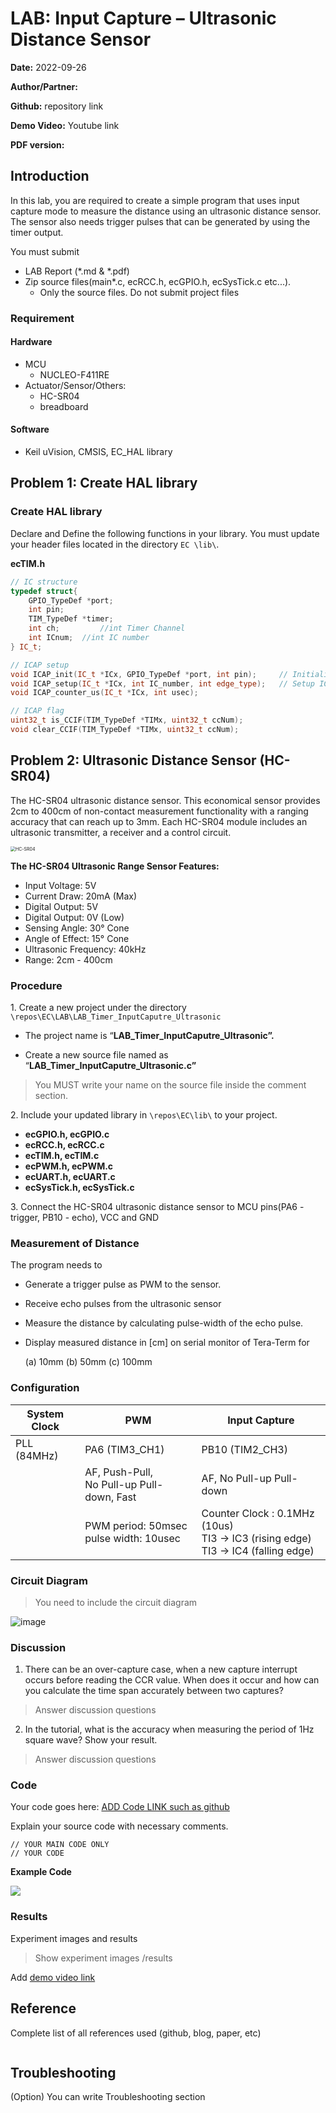 # LAB: **Input Capture – Ultrasonic Distance Sensor**



**Date:** 2022-09-26

**Author/Partner:**

**Github:** repository link

**Demo Video:** Youtube link

**PDF version:**&#x20;



## Introduction

In this lab, you are required to create a simple program that uses input capture mode to measure the distance using an ultrasonic distance sensor. The sensor also needs trigger pulses that can be generated by using the timer output.



You must submit

* LAB Report (\*.md & \*.pdf)
* Zip source files(main\*.c, ecRCC.h, ecGPIO.h, ecSysTick.c   etc...).
  * Only the source files. Do not submit project files



### Requirement

#### Hardware

* MCU
  * NUCLEO-F411RE
* Actuator/Sensor/Others:
  * HC-SR04
  * breadboard

#### Software

* Keil uVision, CMSIS, EC\_HAL library





## Problem 1: Create HAL library

### Create HAL library

Declare and Define  the following functions in your library. You must update your header files located in the directory `EC \lib\`.  

**ecTIM.h**

```c++
// IC structure
typedef struct{
	GPIO_TypeDef *port;
	int pin;   
	TIM_TypeDef *timer;
	int ch;  		//int Timer Channel
	int ICnum;  //int IC number
} IC_t;

// ICAP setup
void ICAP_init(IC_t *ICx, GPIO_TypeDef *port, int pin);		// Initialize input capture mode (default setting)
void ICAP_setup(IC_t *ICx, int IC_number, int edge_type);	// Setup ICn and Edge type
void ICAP_counter_us(IC_t *ICx, int usec);

// ICAP flag
uint32_t is_CCIF(TIM_TypeDef *TIMx, uint32_t ccNum);
void clear_CCIF(TIM_TypeDef *TIMx, uint32_t ccNum);
```





## Problem 2: Ultrasonic Distance Sensor (HC-SR04)

The HC-SR04 ultrasonic distance sensor. This economical sensor provides 2cm to 400cm of non-contact measurement functionality with a ranging accuracy that can reach up to 3mm. Each HC-SR04 module includes an ultrasonic transmitter, a receiver and a control circuit.

<img src="https://user-images.githubusercontent.com/91526930/198864049-3dba8f8d-aec8-4f9a-8da3-9adc0fe0e4b9.png" alt="HC-SR04" style="zoom: 50%;" />

**The HC-SR04 Ultrasonic Range Sensor Features:**

- Input Voltage: 5V
- Current Draw: 20mA (Max)
- Digital Output: 5V
- Digital Output: 0V (Low)
- Sensing Angle: 30° Cone
- Angle of Effect: 15° Cone
- Ultrasonic Frequency: 40kHz
- Range: 2cm - 400cm

 



### Procedure

1\. Create a new project under the directory `\repos\EC\LAB\LAB_Timer_InputCaputre_Ultrasonic`

* The project name is “**LAB_Timer_InputCaputre_Ultrasonic”.**

* Create a new source file named as “**LAB_Timer_InputCaputre_Ultrasonic.c”**

> You MUST write your name on the source file inside the comment section. 



2\. Include your updated library in `\repos\EC\lib\`  to your project.

*  **ecGPIO.h, ecGPIO.c**
*  **ecRCC.h, ecRCC.c**
*  **ecTIM.h, ecTIM.c**
*  **ecPWM.h, ecPWM.c**
*  **ecUART.h, ecUART.c** 
*  **ecSysTick.h, ecSysTick.c** 



3\. Connect the HC-SR04 ultrasonic distance sensor to MCU pins(PA6 - trigger, PB10 - echo), VCC and GND



### Measurement of Distance

The program needs to

- Generate a trigger pulse as PWM to the sensor.

- Receive echo pulses from the ultrasonic sensor 

- Measure the distance by calculating pulse-width of the echo pulse. 

- Display measured distance in [cm] on serial monitor of Tera-Term for

    (a) 10mm   (b) 50mm   (c) 100mm



### Configuration

| System Clock | PWM                                             | Input Capture                                                |
| ------------ | ----------------------------------------------- | ------------------------------------------------------------ |
| PLL (84MHz)  | PA6 (TIM3_CH1)                                  | PB10 (TIM2_CH3)                                              |
|              | AF, Push-Pull, <br />No Pull-up Pull-down, Fast | AF, No Pull-up Pull-down                                     |
|              | PWM period: 50msec<br />pulse width: 10usec     | Counter Clock : 0.1MHz (10us)<br />TI3 -> IC3 (rising edge)<br />TI3 -> IC4 (falling edge) |



### Circuit Diagram

> You need to include  the circuit diagram

![image](https://user-images.githubusercontent.com/38373000/192134563-72f68b29-4127-42ac-b064-2eda95a9a52a.png)



### Discussion

1.  There can be an over-capture case, when a new capture interrupt occurs before reading the CCR value. When does it occur and how can you calculate the time span accurately between two captures? 

   >  Answer discussion questions



2.  In the tutorial, what is the accuracy when measuring the period of 1Hz square wave? Show your result.

   >  Answer discussion questions





### Code

Your code goes here: [ADD Code LINK such as github](https://github.com/ykkimhgu/EC-student/)

Explain your source code with necessary comments.

```
// YOUR MAIN CODE ONLY
// YOUR CODE
```

**Example Code**

![](https://user-images.githubusercontent.com/91526930/198865712-565ba10b-a82c-497f-919d-78dd88a25bf5.png)



### Results

Experiment images and results

> Show experiment images /results

Add [demo video link](link/)







## Reference

Complete list of all references used (github, blog, paper, etc)

```

```



## Troubleshooting

(Option) You can write Troubleshooting section
